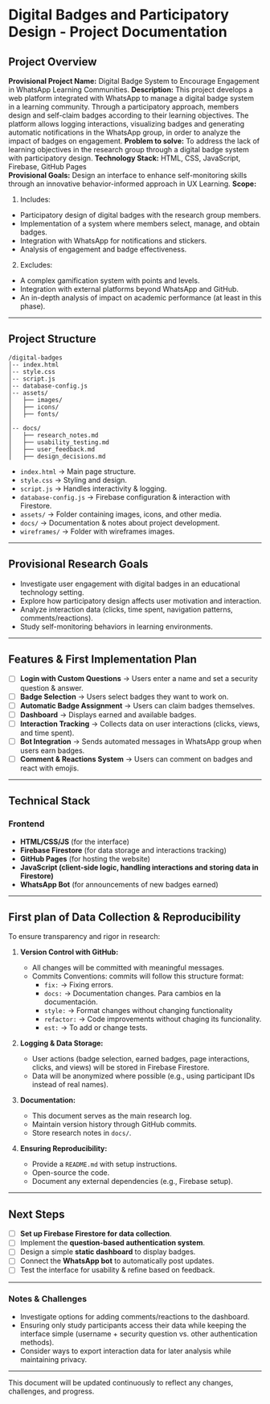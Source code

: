# Digital Badges and Participatory Design - Project Documentation

## Project Overview
**Provisional Project Name:** Digital Badge System to Encourage Engagement in WhatsApp Learning Communities.
**Description:** This project develops a web platform integrated with WhatsApp to manage a digital badge system in a learning community. Through a participatory approach, members design and self-claim badges according to their learning objectives. The platform allows logging interactions, visualizing badges and generating automatic notifications in the WhatsApp group, in order to analyze the impact of badges on engagement.
**Problem to solve:** To address the lack of learning objectives in the research group through a digital badge system with participatory design.
**Technology Stack:** HTML, CSS, JavaScript, Firebase, GitHub Pages  
**Provisional Goals:** Design an interface to enhance self-monitoring skills through an innovative behavior-informed approach in UX Learning.
**Scope:**
1. Includes:

- Participatory design of digital badges with the research group members.
- Implementation of a system where members select, manage, and obtain badges.
- Integration with WhatsApp for notifications and stickers.
- Analysis of engagement and badge effectiveness.

2. Excludes:

- A complex gamification system with points and levels.
- Integration with external platforms beyond WhatsApp and GitHub.
- An in-depth analysis of impact on academic performance (at least in this phase).

---
## Project Structure
```
/digital-badges
│-- index.html
│-- style.css
│-- script.js
│-- database-config.js
│-- assets/
│   ├── images/
│   ├── icons/
│   ├── fonts/
│
│-- docs/
│   ├── research_notes.md
│   ├── usability_testing.md
│   ├── user_feedback.md
│   ├── design_decisions.md
```
- `index.html` → Main page structure.
- `style.css` → Styling and design.
- `script.js` → Handles interactivity & logging.
- `database-config.js` → Firebase configuration & interaction with Firestore.
- `assets/` → Folder containing images, icons, and other media.
- `docs/` → Documentation & notes about project development.
- `wireframes/` → Folder with wireframes images.

---
## Provisional Research Goals
- Investigate user engagement with digital badges in an educational technology setting.
- Explore how participatory design affects user motivation and interaction.
- Analyze interaction data (clicks, time spent, navigation patterns, comments/reactions).
- Study self-monitoring behaviors in learning environments.

---
## Features & First Implementation Plan
- [ ] **Login with Custom Questions** → Users enter a name and set a security question & answer.
- [ ] **Badge Selection** → Users select badges they want to work on.
- [ ] **Automatic Badge Assignment** → Users can claim badges themselves.
- [ ] **Dashboard** → Displays earned and available badges.
- [ ] **Interaction Tracking** → Collects data on user interactions (clicks, views, and time spent).
- [ ] **Bot Integration** → Sends automated messages in WhatsApp group when users earn badges.
- [ ] **Comment & Reactions System** → Users can comment on badges and react with emojis.

---
## Technical Stack
### **Frontend**
- **HTML/CSS/JS** (for the interface)
- **Firebase Firestore** (for data storage and interactions tracking)
- **GitHub Pages** (for hosting the website)
- **JavaScript (client-side logic, handling interactions and storing data in Firestore)**
- **WhatsApp Bot** (for announcements of new badges earned)

---
## First plan of Data Collection & Reproducibility
To ensure transparency and rigor in research:
1. **Version Control with GitHub:**
   - All changes will be committed with meaningful messages.
   - Commits Conventions: commits will follow this structure format:
      - `fix:` → Fixing errors.
      - `docs:` → Documentation changes. Para cambios en la documentación.
      - `style:` → Format changes without changing functionality
      - `refactor:` → Code improvements without chaging its funcionality.
      - `est:` → To add or change tests.

2. **Logging & Data Storage:**
   - User actions (badge selection, earned badges, page interactions, clicks, and views) will be stored in Firebase Firestore.
   - Data will be anonymized where possible (e.g., using participant IDs instead of real names).

3. **Documentation:**
   - This document serves as the main research log.
   - Maintain version history through GitHub commits.
   - Store research notes in `docs/`.

4. **Ensuring Reproducibility:**
   - Provide a `README.md` with setup instructions.
   - Open-source the code.
   - Document any external dependencies (e.g., Firebase setup).

---

## Next Steps
- [ ] **Set up Firebase Firestore for data collection**.
- [ ] Implement the **question-based authentication system**.
- [ ] Design a simple **static dashboard** to display badges.
- [ ] Connect the **WhatsApp bot** to automatically post updates.
- [ ] Test the interface for usability & refine based on feedback.

---
### Notes & Challenges
- Investigate options for adding comments/reactions to the dashboard.
- Ensuring only study participants access their data while keeping the interface simple (username + security question vs. other authentication methods).
- Consider ways to export interaction data for later analysis while maintaining privacy.

---

This document will be updated continuously to reflect any changes, challenges, and progress.
